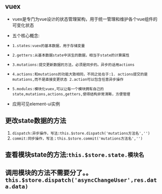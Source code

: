 ## vuex
* vuex是专门为vue设计的状态管理架构，用于统一管理和维护各个vue组件的可变化状态
* 五个核心概念:
* `1.states:vuex的基本数据，用于存储变量`
* `2.getters:从基本数据state中派生的数据，相当于state的计算属性`
* `3.mutations:提交更新数据的方法，必须是同步的。异步的话用actions`
* `4.actions:和mutations的功能大致相同，不同之处在于:1. actions提交的是mutations,而不是直接变更状态 2.action可以包含任意异步操作`
* `5.modules:模块化vuex,可以让每一个模块拥有自己的state,mutations,actions,getters,使得结构非常清晰，方便管理`

* 应用可见element-ui实例
## 更改state数据的方法
1. `dispatch:异步操作，写法:this.$store.dispatch('mutations方法名','')`
2. `commit:同步操作，写法；this.$store.commit('mutations方法名','')`

## 查看模块state的方法:`this.$store.state.模块名`
## 调用模块的方法不需要分了。。`this.$store.dispatch('asyncChangeUser',res.data.data)`